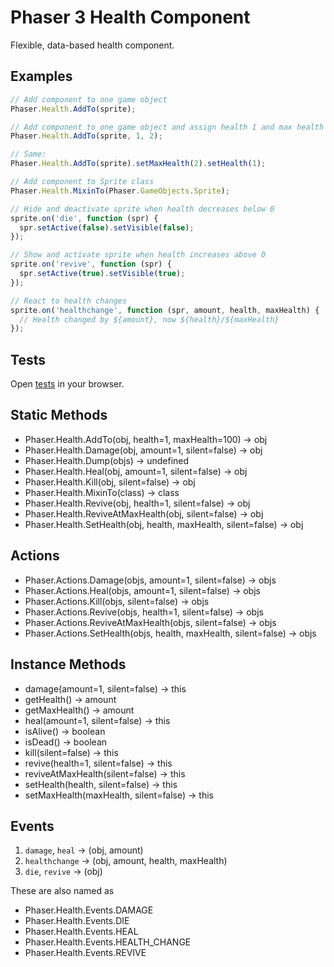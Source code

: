 Phaser 3 Health Component
=========================

Flexible, data-based health component.

Examples
--------

```javascript
// Add component to one game object
Phaser.Health.AddTo(sprite);

// Add component to one game object and assign health 1 and max health 2
Phaser.Health.AddTo(sprite, 1, 2);

// Same:
Phaser.Health.AddTo(sprite).setMaxHealth(2).setHealth(1);

// Add component to Sprite class
Phaser.Health.MixinTo(Phaser.GameObjects.Sprite);

// Hide and deactivate sprite when health decreases below 0
sprite.on('die', function (spr) {
  spr.setActive(false).setVisible(false);
});

// Show and activate sprite when health increases above 0
sprite.on('revive', function (spr) {
  spr.setActive(true).setVisible(true);
});

// React to health changes
sprite.on('healthchange', function (spr, amount, health, maxHealth) {
  // Health changed by ${amount}, now ${health}/${maxHealth}
});
```

Tests
-----

Open [tests](./tests/index.html) in your browser.

Static Methods
--------------

- Phaser.Health.AddTo(obj, health=1, maxHealth=100) → obj
- Phaser.Health.Damage(obj, amount=1, silent=false) → obj
- Phaser.Health.Dump(objs) → undefined
- Phaser.Health.Heal(obj, amount=1, silent=false) → obj
- Phaser.Health.Kill(obj, silent=false) → obj
- Phaser.Health.MixinTo(class) → class
- Phaser.Health.Revive(obj, health=1, silent=false) → obj
- Phaser.Health.ReviveAtMaxHealth(obj, silent=false) → obj
- Phaser.Health.SetHealth(obj, health, maxHealth, silent=false) → obj

Actions
-------

- Phaser.Actions.Damage(objs, amount=1, silent=false) → objs
- Phaser.Actions.Heal(objs, amount=1, silent=false) → objs
- Phaser.Actions.Kill(objs, silent=false) → objs
- Phaser.Actions.Revive(objs, health=1, silent=false) → objs
- Phaser.Actions.ReviveAtMaxHealth(objs, silent=false) → objs
- Phaser.Actions.SetHealth(objs, health, maxHealth, silent=false) → objs

Instance Methods
----------------

- damage(amount=1, silent=false) → this
- getHealth() → amount
- getMaxHealth() → amount
- heal(amount=1, silent=false) → this
- isAlive() → boolean
- isDead() → boolean
- kill(silent=false) → this
- revive(health=1, silent=false) → this
- reviveAtMaxHealth(silent=false) → this
- setHealth(health, silent=false) → this
- setMaxHealth(maxHealth, silent=false) → this

Events
------

1. `damage`, `heal` → (obj, amount)
2. `healthchange` → (obj, amount, health, maxHealth)
3. `die`, `revive` → (obj)

These are also named as

- Phaser.Health.Events.DAMAGE
- Phaser.Health.Events.DIE
- Phaser.Health.Events.HEAL
- Phaser.Health.Events.HEALTH_CHANGE
- Phaser.Health.Events.REVIVE

